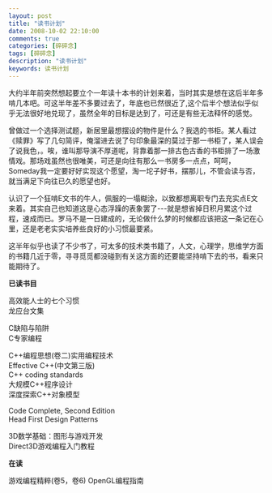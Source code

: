 ```yaml
---
layout: post
title: "读书计划"
date: 2008-10-02 22:10:00
comments: true
categories: [碎碎念]
tags: [碎碎念]
description: "读书计划"
keywords: 读书计划
---
```


大约半年前突然想起要立个一年读十本书的计划来着，当时其实是想在这后半年多啃几本吧。可这半年差不多要过去了，年底也已然很近了,这个后半个想法似乎似乎无法很好地兑现了，虽然全年的目标是达到了，可还是有些无法释怀的感觉。
 
 <!--more-->
 
曾做过一个选择测试题，新居里最想摆设的物件是什么？我选的书柜。某人看过《赎罪》写了几句简评，俺溜进去说了句印象最深的莫过于那一书柜了，某人误会了说我色，。唉，谁叫那导演不厚道呢，背靠着那一排古色古香的书柜排了一场激情戏。那场戏虽然也很唯美，可还是向往有那么一书房多一点点，呵呵，Someday我一定要好好实现这个愿望，淘一坨子好书，摆那儿，不管会读与否，就当满足下向往已久的愿望也好。
 
认识了一个狂啃E文书的牛人，佩服的一塌糊涂，以致都想离职专门去充实点E文来着。其实自己也知道这是心态浮躁的表象罢了---就是想省掉日积月累这个过程，速成而已。罗马不是一日建成的，无论做什么梦的时候都应该把这一条记在心里，还是老老实实培养些良好的小习惯最要紧。
 
这半年似乎也读了不少书了，可太多的技术类书籍了，人文，心理学，思维学方面的书籍几近于零，寻寻觅觅都没碰到有关这方面的还要能坚持啃下去的书，看来只能期待了。
 
**已读书目**

高效能人士的七个习惯  
龙应台文集
 
C缺陷与陷阱   
C专家编程  

C++编程思想(卷二)实用编程技术  
Effective C++(中文第三版)  
C++ coding standards  
大规模C++程序设计  
深度探索C++对象模型

Code Complete, Second Edition  
Head First Design Patterns

3D数学基础：图形与游戏开发  
Direct3D游戏编程入门教程

**在读**

游戏编程精粹(卷5，卷6)
OpenGL编程指南
